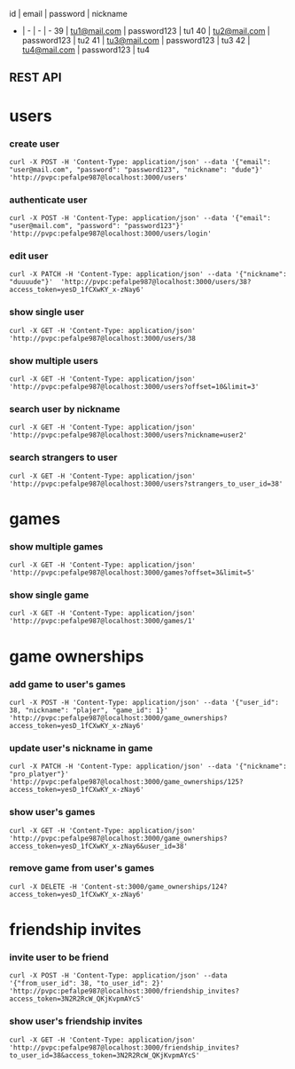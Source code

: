 id | email | password  | nickname
- | - | - | -
39 | tu1@mail.com | password123 | tu1
40 | tu2@mail.com | password123 | tu2
41 | tu3@mail.com | password123 | tu3
42 | tu4@mail.com | password123 | tu4

## REST API
#  users
### create user
```
curl -X POST -H 'Content-Type: application/json' --data '{"email": "user@mail.com", "password": "password123", "nickname": "dude"}'  'http://pvpc:pefalpe987@localhost:3000/users'
```
### authenticate user
```
curl -X POST -H 'Content-Type: application/json' --data '{"email": "user@mail.com", "password": "password123"}'  'http://pvpc:pefalpe987@localhost:3000/users/login'
```
### edit user
```
curl -X PATCH -H 'Content-Type: application/json' --data '{"nickname": "duuuude"}'  'http://pvpc:pefalpe987@localhost:3000/users/38?access_token=yesD_1fCXwKY_x-zNay6'
```
### show single user
```
curl -X GET -H 'Content-Type: application/json'  'http://pvpc:pefalpe987@localhost:3000/users/38
```
### show multiple users
```
curl -X GET -H 'Content-Type: application/json' 'http://pvpc:pefalpe987@localhost:3000/users?offset=10&limit=3'
```
### search user by nickname
```
curl -X GET -H 'Content-Type: application/json' 'http://pvpc:pefalpe987@localhost:3000/users?nickname=user2'
```
### search strangers to user
```
curl -X GET -H 'Content-Type: application/json' 'http://pvpc:pefalpe987@localhost:3000/users?strangers_to_user_id=38'
```
# games
### show multiple games
```
curl -X GET -H 'Content-Type: application/json' 'http://pvpc:pefalpe987@localhost:3000/games?offset=3&limit=5'
```
### show single game
```
curl -X GET -H 'Content-Type: application/json' 'http://pvpc:pefalpe987@localhost:3000/games/1'
```
# game ownerships
### add game to user's games
```
curl -X POST -H 'Content-Type: application/json' --data '{"user_id": 38, "nickname": "plajer", "game_id": 1}'  'http://pvpc:pefalpe987@localhost:3000/game_ownerships?access_token=yesD_1fCXwKY_x-zNay6'
```
### update user's nickname in game
```
curl -X PATCH -H 'Content-Type: application/json' --data '{"nickname": "pro_platyer"}'  'http://pvpc:pefalpe987@localhost:3000/game_ownerships/125?access_token=yesD_1fCXwKY_x-zNay6'
```
### show user's games
```
curl -X GET -H 'Content-Type: application/json' 'http://pvpc:pefalpe987@localhost:3000/game_ownerships?access_token=yesD_1fCXwKY_x-zNay6&user_id=38'
```
### remove game from user's games
```
curl -X DELETE -H 'Content-st:3000/game_ownerships/124?access_token=yesD_1fCXwKY_x-zNay6'
```
# friendship invites
### invite user to be friend
```
curl -X POST -H 'Content-Type: application/json' --data '{"from_user_id": 38, "to_user_id": 2}'  'http://pvpc:pefalpe987@localhost:3000/friendship_invites?access_token=3N2R2RcW_QKjKvpmAYcS'
```
### show user's friendship invites
```
curl -X GET -H 'Content-Type: application/json' 'http://pvpc:pefalpe987@localhost:3000/friendship_invites?to_user_id=38&access_token=3N2R2RcW_QKjKvpmAYcS'
```
